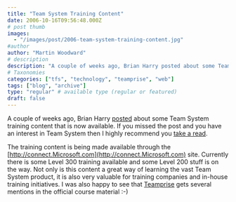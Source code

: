 ```yaml
---
title: "Team System Training Content"
date: 2006-10-16T09:56:48.000Z
# post thumb
images:
  - "/images/post/2006-team-system-training-content.jpg"
#author
author: "Martin Woodward"
# description
description: "A couple of weeks ago, Brian Harry posted about some Team System training content that is now available."
# Taxonomies
categories: ["tfs", "technology", "teamprise", "web"]
tags: ["blog", "archive"]
type: "regular" # available type (regular or featured)
draft: false
---
```

A couple of weeks ago, Brian Harry [posted](http://blogs.msdn.com/bharry/archive/2006/10/06/The-Training-That-Just-Won_2700_t-Die.aspx) about some Team System training content that is now available.  If you missed the post and you have an interest in Team System then I highly recommend you [take a read](http://blogs.msdn.com/bharry/archive/2006/10/06/The-Training-That-Just-Won_2700_t-Die.aspx). 

The training content is being made available through the [http://connect.Microsoft.com](http://connect.Microsoft.com) site.  Currently there is some Level 300 training available and some Level 200 stuff is on the way.  Not only is this content a great way of learning the vast Team System product, it is also very valuable for training companies and in-house training initiatives.  I was also happy to see that [Teamprise](http://www.teamprise.com/) gets several mentions in the official course material :-)